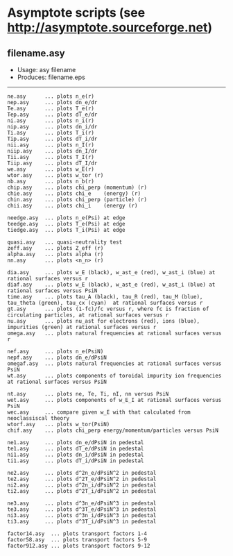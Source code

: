 # Asymptote scripts (see http://asymptote.sourceforge.net)

## filename.asy
- Usage:   asy filename
- Produces:  filename.eps
---

	ne.asy      ... plots n_e(r)
	nep.asy     ... plots dn_e/dr 
	Te.asy      ... plots T_e(r)
	Tep.asy     ... plots dT_e/dr 
	ni.asy      ... plots n_i(r)
	nip.asy     ... plots dn_i/dr 
	Ti.asy      ... plots T_i(r)
	Tip.asy     ... plots dT_i/dr 
	nii.asy     ... plots n_I(r)
	niip.asy    ... plots dn_I/dr 
	Tii.asy     ... plots T_I(r)
	Tiip.asy    ... plots dT_I/dr 
	we.asy      ... plots w_E(r)
	wtor.asy    ... plots w_tor (r)
	nb.asy      ... plots n_b(r)
	chip.asy    ... plots chi_perp (momentum) (r)
	chie.asy    ... plots chi_e    (energy) (r)
	chin.asy    ... plots chi_perp (particle) (r)
	chii.asy    ... plots chi_i    (energy (r)

	needge.asy  ... plots n_e(Psi) at edge
	teedge.asy  ... plots T_e(Psi) at edge
	tiedge.asy  ... plots T_i(Psi) at edge

	quasi.asy   ... quasi-neutrality test
	zeff.asy    ... plots Z_eff (r)
	alpha.asy   ... plots alpha (r)
	nn.asy      ... plots <n_n> (r)

	dia.asy     ... plots w_E (black), w_ast_e (red), w_ast_i (blue) at rational surfaces versus r
	diaf.asy    ... plots w_E (black), w_ast_e (red), w_ast_i (blue) at rational surfaces versus PsiN
	time.asy    ... plots tau_A (black), tau_R (red), tau_M (blue), tau_theta (green), tau_cx (cyan)  at rational surfaces versus r
	gt.asy      ... plots (1-fc)/fc versus r, where fc is fraction of circulating particles, at rational surfaces versus r
	nu.asy      ... plots nu_ast for electrons (red), ions (blue), impurities (green) at rational surfaces versus r
	omega.asy   ... plots natural frequencies at rational surfaces versus r

	nef.asy     ... plots n_e(PsiN)
	nepf.asy    ... plots dn_e/dPsiN 
	omegaf.asy  ... plots natural frequencies at rational surfaces versus PsiN
	wt.asy      ... plots components of toroidal impurity ion frequencies at rational surfaces versus PsiN

	nt.asy      ... plots ne, Te, Ti, nI, nn versus PsiN
	wet.asy     ... plots components of w_E_I at rational surfaces versus PsiN
	wec.asy     ... compare given w_E with that calculated from neoclassiscal theory
	wtorf.asy   ... plots w_tor(PsiN)
	chif.asy    ... plots chi_perp energy/momentum/particles versus PsiN
	
	ne1.asy     ... plots dn_e/dPsiN in pedestal
	te1.asy     ... plots dT_e/dPsiN in pedestal
	ni1.asy     ... plots dn_i/dPsiN in pedestal
	ti1.asy     ... plots dT_i/dPsiN in pedestal

	ne2.asy     ... plots d^2n_e/dPsiN^2 in pedestal
	te2.asy     ... plots d^2T_e/dPsiN^2 in pedestal
	ni2.asy     ... plots d^2n_i/dPsiN^2 in pedestal
	ti2.asy     ... plots d^2T_i/dPsiN^2 in pedestal

	ne3.asy     ... plots d^3n_e/dPsiN^3 in pedestal
	te3.asy     ... plots d^3T_e/dPsiN^3 in pedestal
	ni3.asy     ... plots d^3n_i/dPsiN^3 in pedestal
	ti3.asy     ... plots d^3T_i/dPsiN^3 in pedestal
	
	factor14.asy  ... plots transport factors 1-4
	factor58.asy  ... plots transport factors 5-9
	factor912.asy ... plots transport factors 9-12
	



